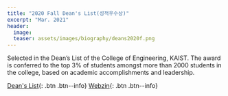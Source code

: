```yaml
---
title: "2020 Fall Dean's List(성적우수상)"
excerpt: "Mar. 2021"
header:
  image: 
  teaser: assets/images/biography/deans2020f.png
---
```


Selected in the Dean’s List of the College of Engineering, KAIST. The award is conferred to the top 3% of students amongst more than 2000 students in the college, based on academic accomplishments and leadership.

[Dean's List](https://engineering.kaist.ac.kr/student/dean){: .btn .btn--info}
[Webzin](https://mse.kaist.ac.kr/webzine/2104/sub_01.html){: .btn .btn--info}
